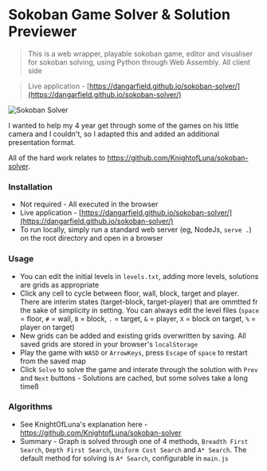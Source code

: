 # Sokoban Game Solver & Solution Previewer

> This is a web wrapper, playable sokoban game, editor and visualiser for sokoban solving, using Python through Web Assembly. All client side

> Live application - [https://dangarfield.github.io/sokoban-solver/](https://dangarfield.github.io/sokoban-solver/)

![Sokoban Solver](https://i.ibb.co/ZSWtVfw/preview.gif)

I wanted to help my 4 year get through some of the games on his little camera and I couldn't, so I adapted this and added an additional presentation format.

All of the hard work relates to https://github.com/KnightofLuna/sokoban-solver.

### Installation

- Not required - All executed in the browser
- Live application - [https://dangarfield.github.io/sokoban-solver/](https://dangarfield.github.io/sokoban-solver/)
- To run locally, simply run a standard web server (eg, NodeJs, `serve .`) on the root directory and open in a browser

### Usage

- You can edit the initial levels in `levels.txt`, adding more levels, solutions are grids as appropriate
- Click any cell to cycle between floor, wall, block, target and player. There are interim states (target-block, target-player) that are ommtted fr the sake of simplicity in setting. You can always edit the level files (`space` = floor, `#` = wall, `B` = block, `.` = target, `&` = player, `X` = block on target, `%` = player on target)
- New grids can be added and existing grids overwritten by saving. All saved grids are stored in your browser's `localStorage`
- Play the game with `WASD` or `ArrowKeys`, press `Escape` of `space` to restart from the saved map
- Click `Solve` to solve the game and interate through the solution with `Prev` and `Next` buttons - Solutions are cached, but some solves take a long timeß

### Algorithms

- See KnightOfLuna's explanation here - https://github.com/KnightofLuna/sokoban-solver
- Summary - Graph is solved through one of 4 methods, `Breadth First Search`, `Depth First Search`, `Uniform Cost Search` and `A* Search`. The default method for solving is `A* Search`, configurable in `main.js`
